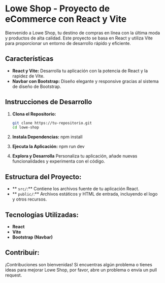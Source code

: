 # Lowe Shop - Proyecto de eCommerce con React y Vite

Bienvenido a Lowe Shop, tu destino de compras en línea con la última moda y productos de alta calidad. Este proyecto se basa en React y utiliza Vite para proporcionar un entorno de desarrollo rápido y eficiente.

## Características

- **React y Vite:** Desarrolla tu aplicación con la potencia de React y la rapidez de Vite.
- **Navbar con Bootstrap:** Diseño elegante y responsive gracias al sistema de diseño de Bootstrap.

## Instrucciones de Desarrollo

1. **Clona el Repositorio:**
   ```bash
   git clone https://tu-repositorio.git
   cd lowe-shop

2. **Instala Dependencias:**
    npm install

3. **Ejecuta la Aplicación:**
    npm run dev

4. **Explora y Desarrolla**
    Personaliza tu aplicación, añade nuevas funcionalidades y experimenta con el código.

## Estructura del Proyecto:
- ** `src/`:** Contiene los archivos fuente de tu aplicación React.
- ** `public/`:** Archivos estáticos y HTML de entrada, incluyendo el logo y otros recursos.

## Tecnologías Utilizadas:

- **React**
- **Vite**
- **Bootstrap (Navbar)**

## Contribuir:

¡Contribuciones son bienvenidas! Si encuentras algún problema o tienes ideas para mejorar Lowe Shop, por favor, abre un problema o envía un pull request.